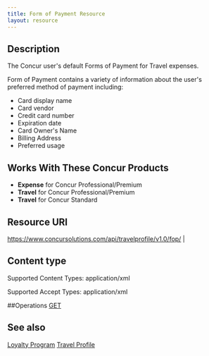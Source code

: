 ```yaml
---
title: Form of Payment Resource 
layout: resource
---
```





## Description
The Concur user's default Forms of Payment for Travel expenses.

Form of Payment contains a variety of information about the user's preferred method of payment including:

* Card display name
* Card vendor
* Credit card number
* Expiration date
* Card Owner's Name
* Billing Address
* Preferred usage

## Works With These Concur Products 

* **Expense** for Concur Professional/Premium
* **Travel** for Concur Professional/Premium
* **Travel** for Concur Standard

## Resource URI
https://www.concursolutions.com/api/travelprofile/v1.0/fop/ |

## Content type

Supported Content Types: application/xml

Supported Accept Types: application/xml

##Operations
 [GET][1]

## See also
[Loyalty Program][2]
[Travel Profile][3]

[1]: https://developer.concur.com/travel-profile/form-payment-resource/form-payment-resource-get
[2]: https://developer.concur.com/travel-profile/loyalty-program-resource
[3]: https://developer.concur.com/travel-profile/profile-resource
